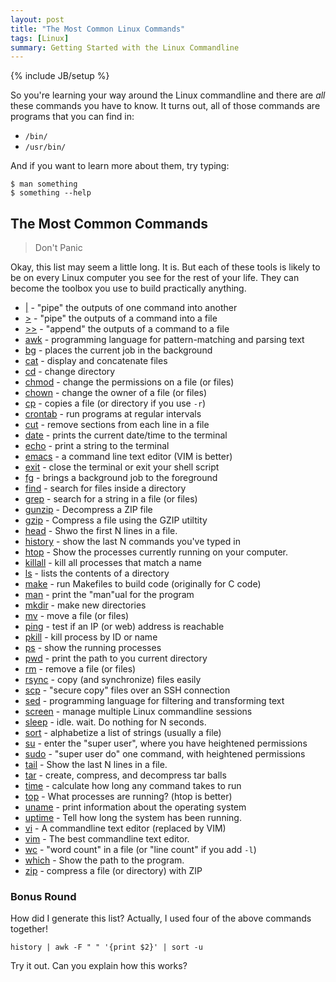 ```yaml
---
layout: post
title: "The Most Common Linux Commands"
tags: [Linux]
summary: Getting Started with the Linux Commandline
---
```

{% include JB/setup %}

So you're learning your way around the Linux commandline and there are *all* these commands you have to know. It turns out, all of those commands are programs that you can find in:

* `/bin/`
* `/usr/bin/`

And if you want to learn more about them, try typing:

    $ man something
    $ something --help

## The Most Common Commands

> Don't Panic

Okay, this list may seem a little long. It is. But each of these tools is likely to be on every Linux computer you see for the rest of your life. They can become the toolbox you use to build practically anything.

* [\|](https://www.geeksforgeeks.org/piping-in-unix-or-linux/) - "pipe" the outputs of one command into another
* [>](https://ryanstutorials.net/linuxtutorial/piping.php) - "pipe" the outputs of a command into a file
* [>>](https://ryanstutorials.net/linuxtutorial/piping.php) - "append" the outputs of a command to a file
* [awk](https://likegeeks.com/awk-command/) - programming language for pattern-matching and parsing text
* [bg](https://www.thegeekdiary.com/understanding-the-job-control-commands-in-linux-bg-fg-and-ctrlz/) - places the current job in the background
* [cat](https://www.lifewire.com/uses-of-linux-cat-command-4011235) - display and concatenate files
* [cd](https://www.computerhope.com/unix/ucd.htm) - change directory
* [chmod](https://tecadmin.net/tutorial/linux/linux-chmod-command/) - change the permissions on a file (or files)
* [chown](https://www.cyberciti.biz/faq/how-to-use-chmod-and-chown-command/) - change the owner of a file (or files)
* [cp](https://www.lifewire.com/copy-files-using-linux-cp-command-4022366) - copies a file (or directory if you use `-r`)
* [crontab](https://www.lifewire.com/crontab-linux-command-4095300) - run programs at regular intervals
* [cut](https://www.geeksforgeeks.org/cut-command-linux-examples/) - remove sections from each line in a file
* [date](https://www.lifewire.com/display-date-time-using-linux-command-line-4032698) - prints the current date/time to the terminal
* [echo](https://www.tecmint.com/echo-command-in-linux/) - print a string to the terminal
* [emacs](http://www.jesshamrick.com/2012/09/10/absolute-beginners-guide-to-emacs/) - a command line text editor (VIM is better)
* [exit](https://www.howtoforge.com/linux-exit-command/) - close the terminal or exit your shell script
* [fg](https://www.thegeekdiary.com/understanding-the-job-control-commands-in-linux-bg-fg-and-ctrlz/) - brings a background job to the foreground
* [find](https://www.lifewire.com/uses-of-linux-command-find-2201100) - search for files inside a directory
* [grep](https://www.lifewire.com/linux-grep-command-3571842) - search for a string in a file (or files)
* [gunzip](https://www.geeksforgeeks.org/gunzip-command-in-linux-with-examples/) - Decompress a ZIP file
* [gzip](https://www.lifewire.com/example-uses-of-the-linux-gzip-command-4078675) - Compress a file using the GZIP utiltity
* [head](https://www.cyberciti.biz/faq/unix-linux-show-first-10-20-lines-of-file/) - Shwo the first N lines in a file.
* [history](https://www.tecmint.com/history-command-examples/) - show the last N commands you've typed in
* [htop](https://linuxtogether.org/htop-command-explanation/) - Show the processes currently running on your computer.
* [killall](https://www.lifewire.com/how-to-kill-processes-using-linux-4062677) - kill all processes that match a name
* [ls](https://www.lifewire.com/uses-of-linux-ls-command-4054227) - lists the contents of a directory
* [make](https://www.lifewire.com/make-linux-command-unix-command-4097054) - run Makefiles to build code (originally for C code)
* [man](https://www.lifewire.com/man-linux-command-4095406) - print the "man"ual for the program
* [mkdir](https://www.lifewire.com/create-directories-linux-mkdir-command-3991847) - make new directories
* [mv](https://www.lifewire.com/move-files-with-linux-mv-command-2201103) - move a file (or files)
* [ping](https://www.lifewire.com/uses-of-command-ping-2201076) - test if an IP (or web) address is reachable
* [pkill](https://www.lifewire.com/how-to-kill-processes-using-linux-4062677) - kill process by ID or name
* [ps](https://www.lifewire.com/uses-of-linux-ps-command-4058715) - show the running processes
* [pwd](https://www.lifewire.com/find-out-which-directory-pwd-command-4022996) - print the path to you current directory
* [rm](https://www.lifewire.com/delete-files-using-linux-rm-command-4023999) - remove a file (or files)
* [rsync](https://www.lifewire.com/copying-directories-with-rsync-3971105) - copy (and synchronize) files easily
* [scp](https://www.garron.me/en/articles/scp.html) - "secure copy" files over an SSH connection
* [sed](https://www.lifewire.com/example-uses-of-sed-2201058) - programming language for filtering and transforming text
* [screen](https://www.rackaid.com/blog/linux-screen-tutorial-and-how-to/) - manage multiple Linux commandline sessions
* [sleep](https://www.lifewire.com/use-linux-sleep-command-3572060) - idle. wait. Do nothing for N seconds.
* [sort](https://www.geeksforgeeks.org/sort-command-linuxunix-examples/) - alphabetize a list of strings (usually a file)
* [su](https://www.lifewire.com/what-to-know-sudo-command-3576779) - enter the "super user", where you have heightened permissions
* [sudo](https://www.lifewire.com/what-to-know-sudo-command-3576779) - "super user do" one command, with heightened permissions
* [tail](https://www.lifewire.com/view-end-of-line-tail-command-4028901) - Show the last N lines in a file.
* [tar](https://www.howtogeek.com/248780/how-to-compress-and-extract-files-using-the-tar-command-on-linux/) - create, compress, and decompress tar balls
* [time](https://www.lifewire.com/command-return-time-command-4054237) - calculate how long any command takes to run
* [top](https://www.lifewire.com/linux-top-command-2201163) - What processes are running? (htop is better)
* [uname](https://www.lifewire.com/display-system-information-uname-command-3964321) - print information about the operating system
* [uptime](https://www.computerhope.com/unix/uptime.htm) - Tell how long the system has been running.
* [vi](https://linuxconfig.org/vim-tutorial) - A commandline text editor (replaced by VIM)
* [vim](https://linuxconfig.org/vim-tutorial) - The best commandline text editor.
* [wc](https://www.lifewire.com/wc-linux-command-4092589) - "word count" in a file (or "line count" if you add `-l`)
* [which](https://www.lifewire.com/linux-which-command-4062680) - Show the path to the program.
* [zip](https://www.lifewire.com/practical-examples-of-the-zip-command-2201158) - compress a file (or directory) with ZIP


### Bonus Round

How did I generate this list? Actually, I used four of the above commands together!

```shell
history | awk -F " " '{print $2}' | sort -u
```

Try it out. Can you explain how this works?
